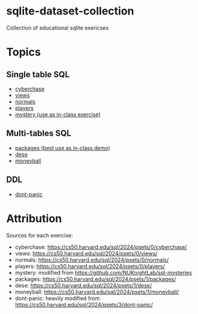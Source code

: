 # sqlite-dataset-collection
Collection of educational sqlite exericses

# Topics

## Single table SQL

  - [cyberchase](cyberchase/README.md)
  - [views](views/README.md)
  - [normals](normals/README.md)
  - [players](players/README.md)
  - [mystery (use as in-class exercise)](mystery/README.md)

## Multi-tables SQL

  - [packages (best use as in-class demo)](packages/README.md)
  - [dese](dese/README.md)
  - [moneyball](moneyball/README.md)

## DDL

  - [dont-panic](dont-panic/README.md)

# Attribution

Sources for each exercise:

  - cyberchase: https://cs50.harvard.edu/sql/2024/psets/0/cyberchase/
  - views: https://cs50.harvard.edu/sql/2024/psets/0/views/
  - normals: https://cs50.harvard.edu/sql/2024/psets/0/normals/
  - players: https://cs50.harvard.edu/sql/2024/psets/0/players/ 
  - mystery: modified from https://github.com/NUKnightLab/sql-mysteries 
  - packages: https://cs50.harvard.edu/sql/2024/psets/1/packages/ 
  - dese: https://cs50.harvard.edu/sql/2024/psets/1/dese/ 
  - moneyball: https://cs50.harvard.edu/sql/2024/psets/1/moneyball/ 
  - dont-panic: heavily modified from https://cs50.harvard.edu/sql/2024/psets/3/dont-panic/


